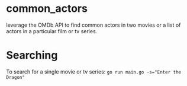 # common_actors
leverage the OMDb API to find common actors in two movies or a list of actors in a particular film or tv series.

# Searching
To search for a single movie or tv series:
`go run main.go -s="Enter the Dragon"`
